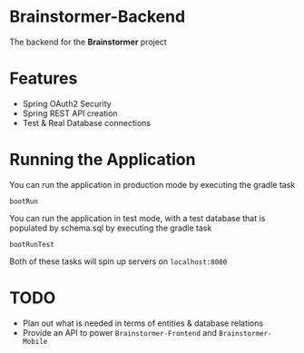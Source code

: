 # Brainstormer-Backend

The backend for the **Brainstormer** project

# Features
- Spring OAuth2 Security
- Spring REST API creation
- Test & Real Database connections

# Running the Application
You can run the application in production mode by executing the gradle task 

```bootRun```

You can run the application in test mode, with a test database that is populated by schema.sql by executing the gradle task 

`bootRunTest`

Both of these tasks will spin up servers on `localhost:8080`

# TODO
- Plan out what is needed in terms of entities & database relations
- Provide an API to power `Brainstormer-Frontend` and `Brainstormer-Mobile`
